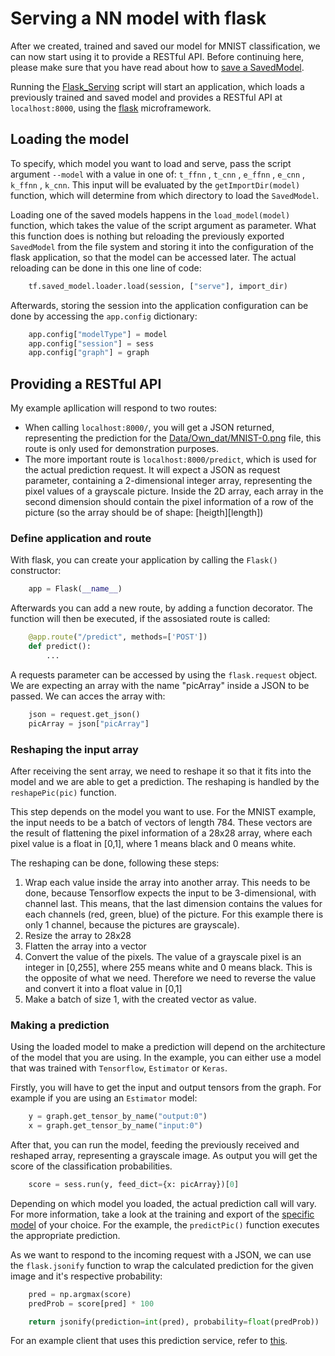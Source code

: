 # Serving a NN model with flask
After we created, trained and saved our model for MNIST classification, we can now start using it to provide a RESTful API. Before continuing here, please make sure that you have read about how to [save a SavedModel](https://github.com/Matleo/MLPython2Java/tree/develop/Maschine%20Learning/NeuralNetwork/Tensorflow/MNISTClassifier).

Running the [Flask_Serving](https://github.com/Matleo/MLPython2Java/blob/develop/Maschine%20Learning/NeuralNetwork/Serving/Flask_Serving.py) script will start an application, which loads a previously trained and saved model and provides a RESTful API at `localhost:8000`, using the [flask](http://flask.pocoo.org/) microframework.

## Loading the model
To specify, which model you want to load and serve, pass the script argument `--model` with a value in one of: `t_ffnn` , `t_cnn` , `e_ffnn` , `e_cnn` , `k_ffnn` , `k_cnn`. This input will be evaluated by the `getImportDir(model)` function, which will determine from which directory to load the `SavedModel`.

Loading one of the saved models happens in the `load_model(model)` function, which takes the value of the script argument as parameter. What this function does is nothing but reloading the previously exported `SavedModel` from the file system and storing it into the configuration of the flask application, so that the model can be accessed later. The actual reloading can be done in this one line of code:
```python
    tf.saved_model.loader.load(session, ["serve"], import_dir)
```
Afterwards, storing the session into the application configuration can be done by accessing the `app.config` dictionary:
```python
	app.config["modelType"] = model
    app.config["session"] = sess
    app.config["graph"] = graph
```

## Providing a RESTful API
My example apllication will respond to two routes: 
* When calling `localhost:8000/`, you will get a JSON returned, representing the prediction for the [Data/Own_dat/MNIST-0.png](https://github.com/Matleo/MLPython2Java/blob/develop/Maschine%20Learning/Data/Own_dat/MNIST-0.png) file, this route is only used for demonstration purposes. 
* The more important route is `localhost:8000/predict`, which is used for the actual prediction request. It will expect a JSON as request parameter, containing a 2-dimensional integer array, representing the pixel values of a grayscale picture. Inside the 2D array, each array in the second dimension should contain the pixel information of a row of the picture (so the array should be of shape: [heigth][length])

### Define application and route
With flask, you can create your application by calling the `Flask()` constructor:
```python
	app = Flask(__name__)
```
Afterwards you can add a new route, by adding a function decorator. The function will then be executed, if the assosiated route is called:
```python
	@app.route("/predict", methods=['POST'])
    def predict():
		...
```

A requests parameter can be accessed by using the `flask.request` object. We are expecting an array with the name "picArray" inside a JSON to be passed. We can acces the array with:
```python
    json = request.get_json()
    picArray = json["picArray"]
```

### Reshaping the input array
After receiving the sent array, we need to reshape it so that it fits into the model and we are able to get a prediction. The reshaping is handled by the `reshapePic(pic)` function.  

This step depends on the model you want to use. For the MNIST example, the input needs to be a batch of vectors of length 784. These vectors are the result of flattening the pixel information of a 28x28 array, where each pixel value is a float in [0,1], where 1 means black and 0 means white. 

The reshaping can be done, following these steps:
1. Wrap each value inside the array into another array. This needs to be done, because Tensorflow expects the input to be 3-dimensional, with channel last. This means, that the last dimension contains the values for each channels (red, green, blue) of the picture. For this example there is only 1 channel, because the pictures are grayscale).
2. Resize the array to 28x28
3. Flatten the array into a vector
4. Convert the value of the pixels. The value of a grayscale pixel is an integer in [0,255], where 255 means white and 0 means black. This is the opposite of what we need. Therefore we need to reverse the value and convert it into a float value in [0,1]
5. Make a batch of size 1, with the created vector as value.

### Making a prediction
Using the loaded model to make a prediction will depend on the architecture of the model that you are using. In the example, you can either use a model that was trained with `Tensorflow`, `Estimator` or `Keras`. 

Firstly, you will have to get the input and output tensors from the graph. For example if you are using an `Estimator` model:
```python
	y = graph.get_tensor_by_name("output:0")
    x = graph.get_tensor_by_name("input:0")
```
After that, you can run the model, feeding the previously received and reshaped array, representing a grayscale image. As output you will get the score of the classification probabilities. 
```python
    score = sess.run(y, feed_dict={x: picArray})[0]
```
Depending on which model you loaded, the actual prediction call will vary. For more information, take a look at the training and export of the [specific model](https://github.com/Matleo/MLPython2Java/tree/develop/Maschine%20Learning/NeuralNetwork) of your choice. For the example, the `predictPic()` function executes the appropriate prediction.

As we want to respond to the incoming request with a JSON, we can use the `flask.jsonify` function to wrap the calculated prediction for the given image and it's respective probability:
```python
    pred = np.argmax(score)
    predProb = score[pred] * 100

    return jsonify(prediction=int(pred), probability=float(predProb))
```

For an example client that uses this prediction service, refer to [this](https://github.com/Matleo/MLPython2Java/blob/develop/MaschineLearning4J/src/main/java/NeuralNetwork/InferenceClient.java).